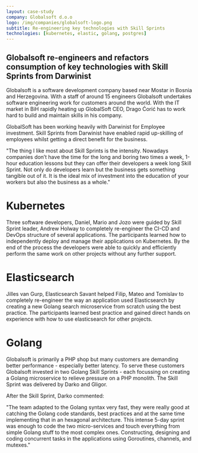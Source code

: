 ```yaml
---
layout: case-study
company: Globalsoft d.o.o
logo: /img/companies/globalsoft-logo.png
subtitle: Re-engineering key technologies with Skill Sprints
technologies: [kubernetes, elastic, golang, postgres]
---
```


## Globalsoft re-engineers and refactors consumption of key technologies with Skill Sprints from Darwinist

Globalsoft is a software development company based near Mostar in Bosnia and Herzegovina. With a staff of around 15 engineers Globalsoft undertakes software engineering work for customers around the world. With the IT market in BiH rapidly heating up GlobalSoft CEO, Drago Ćorić has to work hard to build and maintain skills in his company.

GlobalSoft has been working heavily with Darwinist for Employee investment. Skill Sprints from Darwinist have enabled rapid up-skilling of employees whilst getting a direct benefit for the business.

<p class="box has-background-dark">"The thing I like most about Skill Sprints is the intensity. Nowadays companies don’t have the time for the long and boring two times a week, 1-hour education lessons but they can offer their developers a week long Skill Sprint. Not only do developers learn but the business gets something tangible out of it. It is the ideal mix of investment into the education of your workers but also the business as a whole."</p>

# Kubernetes

Three software developers, Daniel, Mario and Jozo were guided by Skill Sprint leader, Andrew Holway to completely re-engineer the CI-CD and DevOps structure of several applications. The participants learned how to independently deploy and manage their applications on Kubernetes. By the end of the process the developers were able to quickly and efficiently perform the same work on other projects without any further support. 

# Elasticsearch

Jilles van Gurp, Elasticsearch Savant helped Filip, Mateo and Tomislav to completely re-engineer the way an application used Elasticsearch by creating a new Golang search microservice from scratch using the best practice. The participants learned best practice and gained direct hands on experience with how to use elasticsearch for other projects.

# Golang

Globalsoft is primarily a PHP shop but many customers are demanding better performance - especially better latency. To serve these customers Globalsoft invested in two Golang Skill Sprints - each focussing on creating a Golang microservice to relieve pressure on a PHP monolith. The Skill Sprint was delivered by Darko and Gligor.

After the Skill Sprint, Darko commented:

<p class="box has-background-dark">
"The team adapted to the Golang syntax very fast, they were really good at catching the Golang code standards, best practices and at the same time implementing that in an hexagonal architecture. This intense 5-day sprint was enough to code the two micro-services and touch everything from simple Golang stuff to the most complex ones. Constructing, designing and coding concurrent tasks in the applications using Goroutines, channels, and mutexes."
</p>
